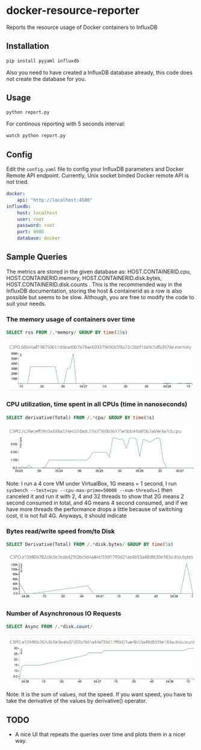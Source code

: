 docker-resource-reporter
========================

Reports the resource usage of Docker containers to InfluxDB

## Installation

```sh
pip install pyyaml influxdb
```

Also you need to have created a InfluxDB database already, this code does not create the database for you.

## Usage

```sh
python report.py 
```

For continous reporting with 5 seconds interval:

```sh
watch python report.py
```

## Config

Edit the `config.yaml` file to config your InfluxDB parameters and Docker Remote API endpoint. Currently, Unix socket binded Docker remote API is not tried.

```yaml
docker:
    api: "http://localhost:4500"
influxdb:
    host: localhost
    user: root
    password: root
    port: 8086
    database: docker
```


## Sample Queries

The metrics are stored in the given database as: HOST.CONTAINERID.cpu, HOST.CONTAINERID.memory,  HOST.CONTAINERID.disk.bytes, HOST.CONTAINERID.disk.counts . This is the recommended way in the InfluxDB documentation, storing the host & containerid as a row is also possible but seems to be slow. Although, you are free to modify the code to suit your needs.

### The memory usage of containers over time

```sql
SELECT rss FROM /.*memory/ GROUP BY time(15s)
```

![memory](https://raw.githubusercontent.com/mustafaakin/docker-resource-reporter/master/examples/memory.png)

### CPU utilization, time spent in all CPUs (time in nanoseconds)

```sql
SELECT derivative(Total) FROM /.*cpu/ GROUP BY time(5s) 
```
![cpu](https://raw.githubusercontent.com/mustafaakin/docker-resource-reporter/master/examples/cpu.png)

Note: I run a 4 core VM under VirtualBox, 1G means = 1 second, I run `sysbench --test=cpu --cpu-max-prime=50000 --num-threads=1` then canceled it and run it with 2, 4 and 32 threads to show that 2G means 2 second consumed in total, and 4G means 4 second consumed, and if we have more threads the performance drops a little because of switching cost, it is not full 4G. Anyways, it should indicate

### Bytes read/write speed from/to Disk 

```sql
SELECT Derivative(Total) FROM /.*disk.bytes/ GROUP BY time(5s)
```

![memory](https://raw.githubusercontent.com/mustafaakin/docker-resource-reporter/master/examples/bytes.png)

### Number of Asynchronous IO Requests

```sql
SELECT Async FROM /.*disk.count/
```

![memory](https://raw.githubusercontent.com/mustafaakin/docker-resource-reporter/master/examples/async.png)

Note: It is the sum of values, not the speed. If you want speed, you have to take the derivative of the values by derivative() operator.

## TODO

- A nice UI that repeats the queries over time and plots them in a nicer way.